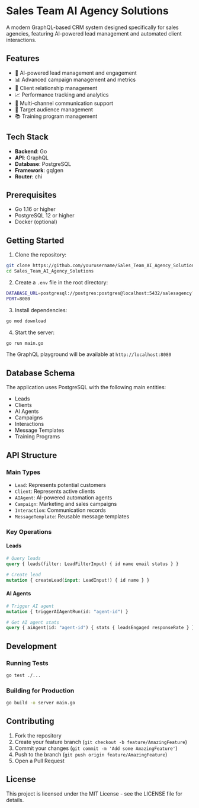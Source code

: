 # Sales Team AI Agency Solutions

A modern GraphQL-based CRM system designed specifically for sales agencies, featuring AI-powered lead management and automated client interactions.

## Features

- 🤖 AI-powered lead management and engagement
- 📊 Advanced campaign management and metrics
- 👥 Client relationship management
- 📈 Performance tracking and analytics
- 📧 Multi-channel communication support
- 🎯 Target audience management
- 📚 Training program management

## Tech Stack

- **Backend**: Go
- **API**: GraphQL
- **Database**: PostgreSQL
- **Framework**: gqlgen
- **Router**: chi

## Prerequisites

- Go 1.16 or higher
- PostgreSQL 12 or higher
- Docker (optional)

## Getting Started

1. Clone the repository:
```bash
git clone https://github.com/yourusername/Sales_Team_AI_Agency_Solutions.git
cd Sales_Team_AI_Agency_Solutions
```

2. Create a `.env` file in the root directory:
```bash
DATABASE_URL=postgresql://postgres:postgres@localhost:5432/salesagency?sslmode=disable
PORT=8080
```

3. Install dependencies:
```bash
go mod download
```

4. Start the server:
```bash
go run main.go
```

The GraphQL playground will be available at `http://localhost:8080`

## Database Schema

The application uses PostgreSQL with the following main entities:
- Leads
- Clients
- AI Agents
- Campaigns
- Interactions
- Message Templates
- Training Programs

## API Structure

### Main Types
- `Lead`: Represents potential customers
- `Client`: Represents active clients
- `AIAgent`: AI-powered automation agents
- `Campaign`: Marketing and sales campaigns
- `Interaction`: Communication records
- `MessageTemplate`: Reusable message templates

### Key Operations

#### Leads
```graphql
# Query leads
query { leads(filter: LeadFilterInput) { id name email status } }

# Create lead
mutation { createLead(input: LeadInput!) { id name } }
```

#### AI Agents
```graphql
# Trigger AI agent
mutation { triggerAIAgentRun(id: "agent-id") }

# Get AI agent stats
query { aiAgent(id: "agent-id") { stats { leadsEngaged responseRate } } }
```

## Development


### Running Tests
```bash
go test ./...
```

### Building for Production
```bash
go build -o server main.go
```

## Contributing

1. Fork the repository
2. Create your feature branch (`git checkout -b feature/AmazingFeature`)
3. Commit your changes (`git commit -m 'Add some AmazingFeature'`)
4. Push to the branch (`git push origin feature/AmazingFeature`)
5. Open a Pull Request

## License

This project is licensed under the MIT License - see the LICENSE file for details.